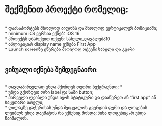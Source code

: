 <h1> შექმენით პროექტი რომელიც: </h1>
  </br>
* დაასაპორტებს მხოლოდ აიფონს და მხოლოდ ვერტიკალურ პოზიციაში;
  </br>
* minimum iOS ვერსია ექნება iOS 16
  </br>
* პროექტს დაარქვით თქვენი სახელი_დავალება10
  </br>
* აპლიკაციას display name ექნება First App
  </br>
* Launch screenზე ეწერება მხოლოდ თქვენი სახელი და გვარი
  </br>
  </br>
<h2>ვიზუალი იქნება შემდეგნაირი: </h2>   
</br>
* თავდაპირველად უნდა ჰქონდეს თეთრი ბექგრაუნდი;
*   </br>
* უნდა გქონდეთ ორი label და სამი button;
  </br>
* პირველი ლეიბლი უნდა იყოს სტატიკური და დააწერეთ ან “first app” ან საკუთარი სახელი;
  </br>
* ღილაკზე დაჭერისას უნდა შეიცვალოს გვერდის ფერი და ლოგების ლეიბლს უნდა დაემატოს რა ექშენიც მოხდა; წინა ლოგებიც არ უნდა წაიშალოს.
